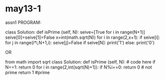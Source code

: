 # may13-1
assn1
PROGRAM:

class Solution:
    def isPrime (self, N):
        seive=[True for i in range(N+1)]
        seive[0]=seive[1]=False
        x=int(math.sqrt(N))
        for i in range(2,x+1):
            if seive[i]:
                for j in range(i*i,N+1,i):
                    seive[j]=False
        if seive[N]:
            print('1')
        else:
            print('0')

OR

from math import sqrt
class Solution:
    def isPrime (self, N):
        # code here
        if N==1:
            return 0
        for i in range(2,int(sqrt(N)+1)):
            if N%i==0:
                return 0  # not prime
        return 1  #prime
